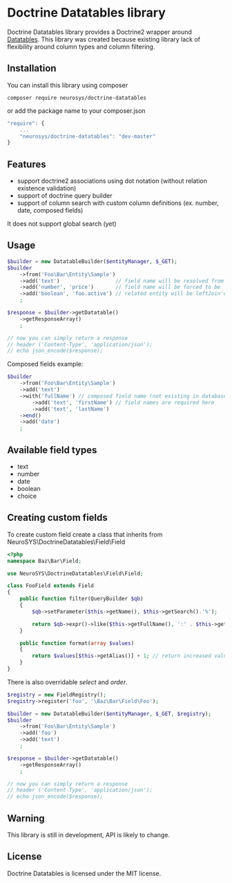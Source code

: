 Doctrine Datatables library
=====================================

Doctrine Datatables library provides a Doctrine2 wrapper around [Datatables](http://datatables.net/).
This library was created because existing library lack of flexibility around column types and column filtering.

Installation
------------

You can install this library using composer

```
composer require neurosys/doctrine-datatables
```

or add the package name to your composer.json

```js
"require": {
    ...
    "neurosys/doctrine-datatables": "dev-master"
}
```

Features
--------
 * support doctrine2 associations using dot notation (without relation existence validation)
 * support of doctrine query builder
 * support of column search with custom column definitions (ex. number, date, composed fields)

It does not support global search (yet)

Usage
-----

```php
$builder = new DatatableBuilder($entityManager, $_GET);
$builder
    ->from('Foo\Bar\Entity\Sample')
    ->add('text')                  // field name will be resolved from request (mDataProp_X)
    ->add('number', 'price')       // field name will be forced to be 'price'
    ->add('boolean', 'foo.active') // related entity will be leftJoin'ed and field 'active' will be fetched
    ;

$response = $builder->getDatatable()
    ->getResponseArray()
    ;

// now you can simply return a response
// header ('Content-Type', 'application/json');
// echo json_encode($response);
```

Composed fields example:

```php
$builder
    ->from('Foo\Bar\Entity\Sample')
    ->add('text')
    ->with('fullName') // composed field name (not existing in database)
        ->add('text', 'firstName') // field names are required here
        ->add('text', 'lastName')
    ->end()
    ->add('date')
    ;
```

Available field types
---------------------

 * text
 * number
 * date
 * boolean
 * choice

Creating custom fields
----------------------
To create custom field create a class that inherits from NeuroSYS\DoctrineDatatables\Field\Field
```php
<?php
namespace Baz\Bar\Field;

use NeuroSYS\DoctrineDatatables\Field\Field;

class FooField extends Field
{
    public function filter(QueryBuilder $qb)
    {
        $qb->setParameter($this->getName(), $this->getSearch().'%');

        return $qb->expr()->like($this->getFullName(), ':' . $this->getName()); // return Expr
    }

    public function format(array $values)
    {
        return $values[$this->getAlias()] + 1; // return increased value
    }
}
```
There is also overridable *select* and *order*.

```php
$registry = new FieldRegistry();
$registry->register('foo', '\Baz\Bar\Field\Foo');

$builder = new DatatableBuilder($entityManager, $_GET, $registry);
$builder
    ->from('Foo\Bar\Entity\Sample')
    ->add('foo')
    ->add('text')
    ;

$response = $builder->getDatatable()
    ->getResponseArray()
    ;

// now you can simply return a response
// header ('Content-Type', 'application/json');
// echo json_encode($response);
```

Warning
-------

This library is still in development, API is likely to change.

License
-------

Doctrine Datatables is licensed under the MIT license.
